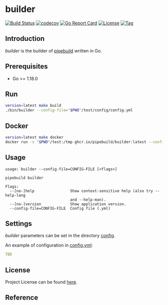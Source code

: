 # builder

[![Build Status](https://github.com/pipebuild/builder/workflows/ci/badge.svg?branch=main&event=push)](https://github.com/pipebuild/builder/actions?query=workflow%3Aci)
[![codecov](https://codecov.io/gh/pipebuild/builder/branch/main/graph/badge.svg?token=NODHGUZJ9X)](https://codecov.io/gh/pipebuild/builder)
[![Go Report Card](https://goreportcard.com/badge/github.com/pipebuild/builder)](https://goreportcard.com/report/github.com/pipebuild/builder)
[![License](https://img.shields.io/github/license/pipebuild/builder.svg)](https://github.com/pipebuild/builder/blob/main/LICENSE)
[![Tag](https://img.shields.io/github/tag/pipebuild/builder.svg)](https://github.com/pipebuild/builder/tags)



## Introduction

*builder* is the builder of [pipebuild](https://github.com/pipebuild) written in Go.



## Prerequisites

- Go >= 1.18.0



## Run

```bash
version=latest make build
./bin/builder --config-file="$PWD"/test/config/config.yml
```



## Docker

```bash
version=latest make docker
docker run -v "$PWD"/test:/tmp ghcr.io/pipebuild/builder:latest --config-file=/tmp/config/config.yml
```



## Usage

```
usage: builder --config-file=CONFIG-FILE [<flags>]

pipebuild builder

Flags:
  --[no-]help                Show context-sensitive help (also try --help-long
                             and --help-man).
  --[no-]version             Show application version.
  --config-file=CONFIG-FILE  Config file (.yml)
```



## Settings

*builder* parameters can be set in the directory [config](https://github.com/pipebuild/builder/blob/main/config).

An example of configuration in [config.yml](https://github.com/pipebuild/builder/blob/main/config/config.yml):

```yaml
TBD
```



## License

Project License can be found [here](LICENSE).



## Reference
